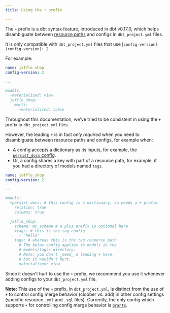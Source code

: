 ```yaml
---
title: Using the + prefix

---
```


The `+` prefix is a dbt syntax feature, introduced in dbt v0.17.0, which helps disambiguate between [resource paths](resource-path) and configs in `dbt_project.yml` files.

It is only compatible with `dbt_project.yml` files that use [`config-version](config-version): 2`

For example:

<File name='dbt_project.yml'>

```yml
name: jaffle_shop
config-version: 2

...

models:
  +materialized: view
  jaffle_shop:
    marts:
      +materialized: table
```

</File>

Throughout this documentation, we've tried to be consistent in using the `+` prefix in `dbt_project.yml` files.

However, the leading `+` is in fact _only required_ when you need to disambiguate between resource paths and configs, for example when:
- A config accepts a dictionary as its inputs, for example, the [`persist_docs` config](persist_docs).
- Or, a config shares a key with part of a resource path, for example, if you had a directory of models named `tags`.

<File name='dbt_project.yml'>

```yml
name: jaffle_shop
config-version: 2

...

models:
  +persist_docs: # this config is a dictionary, so needs a + prefix
    relation: true
    columns: true

  jaffle_shop:
    schema: my_schema # a plus prefix is optional here
    +tags: # this is the tag config
      - "hello"
    tags: # whereas this is the tag resource path
      # The below config applies to models in the
      # models/tags/ directory.
      # Note: you don't _need_ a leading + here,
      # but it wouldn't hurt.
      materialized: view


```

</File>

Since it doesn't hurt to use the `+` prefix, we recommend you use it whenever adding configs to your `dbt_project.yml` file.

<VersionBlock firstVersion="1.2">

**Note:** This use of the `+` prefix, in `dbt_project.yml`, is distinct from the use of `+` to control config merge behavior (clobber vs. add) in other config settings (specific resource `.yml` and `.sql` files). Currently, the only config which supports `+` for controlling config merge behavior is [`grants`](grants#grant-config-inheritance).

</VersionBlock>
